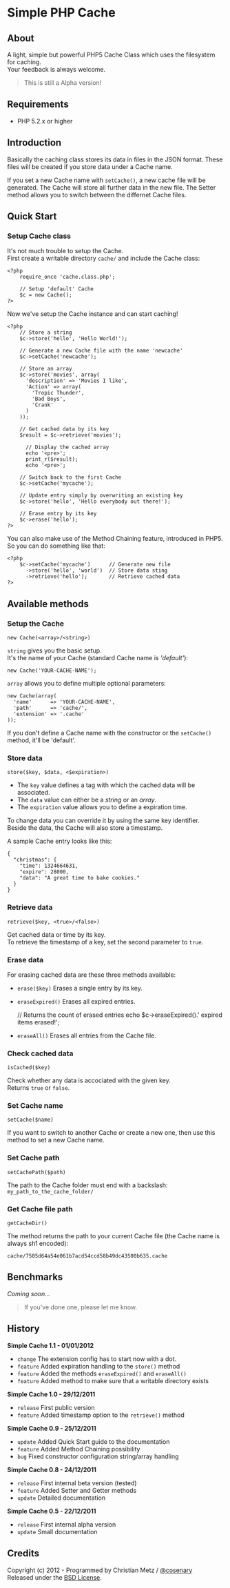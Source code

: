# Simple PHP Cache #

## About ##

A light, simple but powerful PHP5 Cache Class which uses the filesystem for caching.  
Your feedback is always welcome.

> This is still a Alpha version!

## Requirements ##

- PHP 5.2.x or higher

## Introduction ##

Basically the caching class stores its data in files in the JSON format. These files will be created if you store data under a Cache name.

If you set a new Cache name with `setCache()`, a new cache file will be generated. The Cache will store all further data in the new file. The Setter method allows you to switch between the differnet Cache files.

## Quick Start ##

### Setup Cache class ###

It's not much trouble to setup the Cache.  
First create a writable directory `cache/` and include the Cache class:

    <?php
        require_once 'cache.class.php';
        
        // Setup 'default' Cache
        $c = new Cache();
    ?>

Now we've setup the Cache instance and can start caching!  

    <?php
        // Store a string
        $c->store('hello', 'Hello World!');
        
        // Generate a new Cache file with the name 'newcache'
        $c->setCache('newcache');
        
        // Store an array
        $c->store('movies', array(
          'description' => 'Movies I like',
          'Action' => array(
            'Tropic Thunder',
            'Bad Boys',
            'Crank'
          )
        ));
        
        // Get cached data by its key
        $result = $c->retrieve('movies');
        
          // Display the cached array
          echo '<pre>';
          print_r($result);
          echo '<pre>';
        
        // Switch back to the first Cache
        $c->setCache('mycache');
        
        // Update entry simply by overwriting an existing key
        $c->store('hello', 'Hello everybody out there!');
        
        // Erase entry by its key
        $c->erase('hello');
    ?>

You can also make use of the Method Chaining feature, introduced in PHP5.  
So you can do something like that:

    <?php
        $c->setCache('mycache')      // Generate new file
          ->store('hello', 'world')  // Store data sting
          ->retrieve('hello');       // Retrieve cached data
    ?>

## Available methods ##

### Setup the Cache ###

`new Cache(<array>/<string>)`  

`string` gives you the basic setup.  
It's the name of your Cache (standard Cache name is *'default'*):

    new Cache('YOUR-CACHE-NAME');

`array` allows you to define multiple optional parameters:

    new Cache(array(
      'name'      => 'YOUR-CACHE-NAME',
      'path'      => 'cache/',
      'extension' => '.cache'
    ));

If you don't define a Cache name with the constructor or the `setCache()` method, it'll be 'default'.

### Store data ###

`store($key, $data, <$expiration>)`

- The `key` value defines a tag with which the cached data will be associated.
- The `data` value can either be a *string* or an *array*.
- The `expiration` value allows you to define a expiration time.

To change data you can override it by using the same key identifier.  
Beside the data, the Cache will also store a timestamp.

A sample Cache entry looks like this:

    {
      "christmas": {
        "time": 1324664631,
        "expire": 28000,
        "data": "A great time to bake cookies."
      }
    }

### Retrieve data ###

`retrieve($key, <true>/<false>)`  

Get cached data or time by its key.  
To retrieve the timestamp of a key, set the second parameter to `true`.

### Erase data ###

For erasing cached data are these three methods available:

- `erase($key)` Erases a single entry by its key.
- `eraseExpired()` Erases all expired entries.

    // Returns the count of erased entries
    echo $c->eraseExpired().' expired items erased!';

- `eraseAll()` Erases all entries from the Cache file.

### Check cached data ###

`isCached($key)`  

Check whether any data is accociated with the given key.  
Returns `true` or `false`.

### Set Cache name ###

`setCache($name)`  

If you want to switch to another Cache or create a new one, then use this method to set a new Cache name.

### Set Cache path ###

`setCachePath($path)`  

The path to the Cache folder must end with a backslash: `my_path_to_the_cache_folder/`

### Get Cache file path ###

`getCacheDir()`  

The method returns the path to your current Cache file (the Cache name is always sh1 encoded):

    cache/7505d64a54e061b7acd54ccd58b49dc43500b635.cache

## Benchmarks ##

*Coming soon...*

> If you've done one, please let me know.

## History ##

**Simple Cache 1.1 - 01/01/2012**

- `change` The extension config has to start now with a dot.
- `feature` Added expiration handling to the `store()` method
- `feature` Added the methods `eraseExpired()` and `eraseAll()`
- `feature` Added method to make sure that a writable directory exists

**Simple Cache 1.0 - 29/12/2011**

- `release` First public version
- `feature` Added timestamp option to the `retrieve()` method

**Simple Cache 0.9 - 25/12/2011**

- `update` Added Quick Start guide to the documentation
- `feature` Added Method Chaining possibility
- `bug` Fixed constructor configuration string/array handling

**Simple Cache 0.8 - 24/12/2011**

- `release` First internal beta version (tested)
- `feature` Added Setter and Getter methods
- `update` Detailed documentation

**Simple Cache 0.5 - 22/12/2011**

- `release` First internal alpha version
- `update` Small documentation

## Credits ##

Copyright (c) 2012 - Programmed by Christian Metz / [@cosenary](http://twitter.com/cosenary)  
Released under the [BSD License](http://www.opensource.org/licenses/bsd-license.php).
